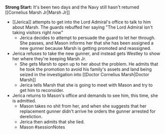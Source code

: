 **Strong Start:** It's been two days and the Navy still hasn't returned [[Cornelius Marsh Jr|Marsh Jr]]
- [[Jerica]] attempts to get into the Lord Admiral's office to talk to him about Marsh.  The guards rebuffed her saying "The Lord Admiral isn't taking visitors right now"
	- Jerica decides to attempt to persuade the guard to let her through.  She passes, and Mason informs her that she has been assigned a new gunner because Marsh is getting promoted and reassigned.
- Jerica refuses to take the new gunner, and instead gets Westley to show her where they're keeping Marsh Jr.
	- She gets Marsh to open up to her about the problem.  He admits that he took the promotion to avoid his family's assets and land being seized in the investigation into [[Doctor Cornelius Marsh|Doctor Marsh]]
	- Jerica tells Marsh that she is going to meet with Mason and try to get him to reconsider.
- Jerica returns to Mason's office and demands to see him, this time, she is admitted.
	- Mason takes no shit from her, and when she suggests that her replacement gunner didn't arrive he orders the gunner arrested for dereliction.
	- Jerica then admits that she lied.
	- Mason 
#sessionNotes 